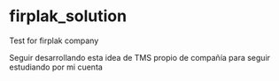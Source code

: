 # firplak_solution
Test for firplak company

Seguir desarrollando esta idea de TMS propio de compañía para seguir estudiando por mi cuenta